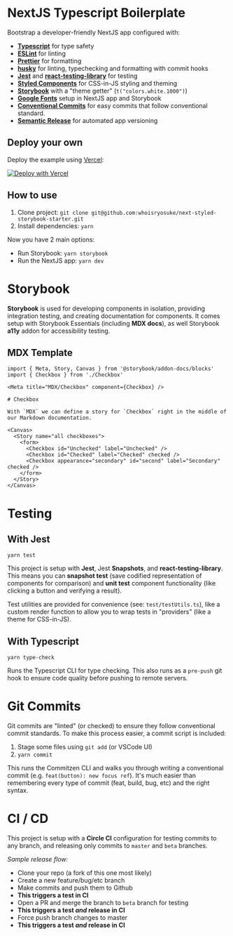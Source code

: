 # NextJS Typescript Boilerplate

Bootstrap a developer-friendly NextJS app configured with:

- [**Typescript**](https://www.typescriptlang.org/) for type safety
- [**ESLint**](https://eslint.org/) for linting
- [**Prettier**](https://prettier.io/) for formatting
- [**husky**](https://github.com/typicode/husky) for linting, typechecking and formatting with commit hooks
- [**Jest**](https://jestjs.io/) and [**react-testing-library**](https://testing-library.com/docs/react-testing-library/intro) for testing
- [**Styled Components**](https://styled-components.com/) for CSS-in-JS styling and theming
- [**Storybook**](https://storybook.js.org/) with a "theme getter" (`t("colors.white.1000")`)
- [**Google Fonts**](https://fonts.google.com) setup in NextJS app and Storybook
- [**Conventional Commits**](https://www.conventionalcommits.org/en/v1.0.0/) for easy commits that follow conventional standard.
- [**Semantic Release**](https://github.com/semantic-release/semantic-release) for automated app versioning


## Deploy your own

Deploy the example using [Vercel](https://vercel.com):

[![Deploy with Vercel](https://vercel.com/button)](https://vercel.com/import/project?template=https://github.com/whoisryosuke/next-styled-storybook-starter)

## How to use

1. Clone project: `git clone git@github.com:whoisryosuke/next-styled-storybook-starter.git`
2. Install dependencies: `yarn`

Now you have 2 main options:

- Run Storybook: `yarn storybook`
- Run the NextJS app: `yarn dev`

# Storybook

**Storybook** is used for developing components in isolation, providing integration testing, and creating documentation for components. It comes setup with Storybook Essentials (including **MDX docs**), as well Storybook **a11y** addon for accessibility testing.

## MDX Template

```mdx
import { Meta, Story, Canvas } from '@storybook/addon-docs/blocks'
import { Checkbox } from './Checkbox'

<Meta title="MDX/Checkbox" component={Checkbox} />

# Checkbox

With `MDX` we can define a story for `Checkbox` right in the middle of our Markdown documentation.

<Canvas>
  <Story name="all checkboxes">
    <form>
      <Checkbox id="Unchecked" label="Unchecked" />
      <Checkbox id="Checked" label="Checked" checked />
      <Checkbox appearance="secondary" id="second" label="Secondary" checked />
    </form>
  </Story>
</Canvas>
```

# Testing

## With Jest

`yarn test`

This project is setup with **Jest**, Jest **Snapshots**, and **react-testing-library**. This means you can **snapshot test** (save codified representation of components for comparison) and **unit test** component functionality (like clicking a button and verifying a result).

Test utilities are provided for convenience (see: `test/testUtils.ts`), like a custom render function to allow you to wrap tests in "providers" (like a theme for CSS-in-JS).

## With Typescript

`yarn type-check`

Runs the Typescript CLI for type checking. This also runs as a `pre-push` git hook to ensure code quality before pushing to remote servers.

# Git Commits

Git commits are "linted" (or checked) to ensure they follow conventional commit standards. To make this process easier, a commit script is included:

1. Stage some files using `git add` (or VSCode UI)
1. `yarn commit`

This runs the Commitzen CLI and walks you through writing a conventional commit (e.g. `feat(button): new focus ref`). It's much easier than remembering every type of commit (feat, build, bug, etc) and the right syntax. 

# CI / CD

This project is setup with a **Circle CI** configuration for testing commits to any branch, and releasing only commits to `master` and `beta` branches.

*Sample release flow:*

- Clone your repo (a fork of this one most likely)
- Create a new feature/bug/etc branch
- Make commits and push them to Github
- **This triggers a test in CI**
- Open a PR and merge the branch to `beta` branch for testing
- **This triggers a test *and* release in CI**
- Force push branch changes to master
- **This triggers a test *and* release in CI**
